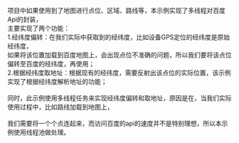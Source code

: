 项目中如果使用到了地图进行点位、区域、路线等，本示例实现了多线程对百度Api的封装，<br>
主要实现了两个功能：<br>
1.经纬度偏转：在我们实际中获取到的经纬度，比如设备GPS定位的经纬度是原始经纬度，<br>
    如果将该位置加载到百度地图上，会出现点位不准确的问题，所以我们要将该点位偏转至百度的经纬度，再使用；<br>
2.根据经纬度取地址：根据现有的经纬度，需要反射出该点位的实际位置，该示例实现了根据经纬度解析地址的功能；<br>
<br>
同时，此示例使用多线程任务来实现经纬度偏转和取地址，原因是在，当我们实际使用过程中，比如路线加载到地图上，<br><br>
我们需要将一个个点连起来，而访问百度的api的速度并不是特别理想，所以本示例使用线程池做处理。<br>